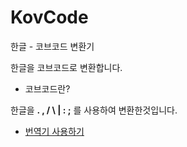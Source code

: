 # KovCode
한글 - 코브코드 변환기

한글을 코브코드로 변환합니다.




* 코브코드란?


한글을 **. , / \ | : ;** 를 사용하여 변환한것입니다.

* [번역기 사용하기](https://snowy-rgb.github.io/kovcode)



